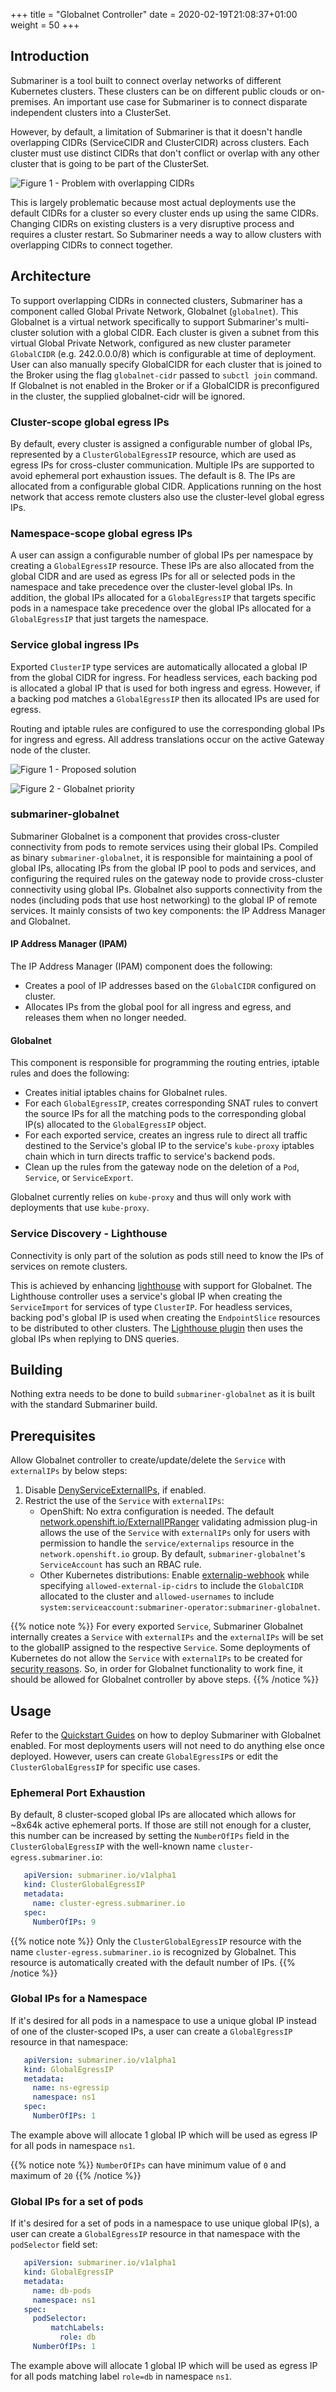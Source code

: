 +++
title = "Globalnet Controller"
date = 2020-02-19T21:08:37+01:00
weight = 50
+++

## Introduction

Submariner is a tool built to connect overlay networks of different Kubernetes clusters. These clusters can be on different public clouds or
on-premises. An important use case for Submariner is to connect disparate independent clusters into a ClusterSet.

However, by default, a limitation of Submariner is that it doesn't handle overlapping CIDRs (ServiceCIDR and ClusterCIDR) across clusters.
Each cluster must use distinct CIDRs that don't conflict or overlap with any other cluster that is going to be part of the ClusterSet.

![Figure 1 - Problem with overlapping CIDRs](/images/globalnet/overlappingcidr-problem.png)

This is largely problematic because most actual deployments use the default CIDRs for a cluster so every cluster ends up using the same
CIDRs. Changing CIDRs on existing clusters is a very disruptive process and requires a cluster restart. So Submariner needs a way to allow
clusters with overlapping CIDRs to connect together.

## Architecture

To support overlapping CIDRs in connected clusters, Submariner has a component called Global Private Network, Globalnet (`globalnet`). This
Globalnet is a virtual network specifically to support Submariner's multi-cluster solution with a global CIDR. Each cluster is given a
subnet from this virtual Global Private Network, configured as new cluster parameter `GlobalCIDR` (e.g. 242.0.0.0/8) which is
configurable at time of deployment. User can also manually specify GlobalCIDR for each cluster that is joined to the Broker using the flag
```globalnet-cidr``` passed to ```subctl join``` command. If Globalnet is not enabled in the Broker or if a GlobalCIDR is preconfigured in
the cluster, the supplied globalnet-cidr will be ignored.

### Cluster-scope global egress IPs

By default, every cluster is assigned a configurable number of global IPs, represented by a `ClusterGlobalEgressIP` resource, which are
used as egress IPs for cross-cluster communication. Multiple IPs are supported to avoid ephemeral port exhaustion issues. The default is 8.
The IPs are allocated from a configurable global CIDR.
Applications running on the host network that access remote clusters also use the cluster-level global egress IPs.

### Namespace-scope global egress IPs

A user can assign a configurable number of global IPs per namespace by creating a `GlobalEgressIP` resource. These IPs are also allocated
from the global CIDR and are used as egress IPs for all or selected pods in the namespace and take precedence over the cluster-level
global IPs. In addition, the global IPs allocated for a `GlobalEgressIP` that targets specific pods in a namespace take precedence
over the global IPs allocated for a `GlobalEgressIP` that just targets the namespace.

### Service global ingress IPs

Exported `ClusterIP` type services are automatically allocated a global IP from the global CIDR for ingress. For headless services, each
backing pod is allocated a global IP that is used for both ingress and egress. However, if a backing pod matches a `GlobalEgressIP` then
its allocated IPs are used for egress.

Routing and iptable rules are configured to use the corresponding global IPs for ingress and egress. All address translations occur on the active
Gateway node of the cluster.

![Figure 1 - Proposed solution](/images/globalnet/overlappingcidr-solution.png)

![Figure 2 - Globalnet priority](/images/globalnet/globalnet-priority.png)
<!-- Image Source: https://docs.google.com/presentation/d/180CtHZnr9PP5Rh98VEmkQz3ovc5AGXG9wosoHMLhgaY/edit -->

### submariner-globalnet

Submariner Globalnet is a component that provides cross-cluster connectivity from pods to remote services using their global IPs. Compiled as
binary `submariner-globalnet`, it is responsible for maintaining a pool of global IPs, allocating IPs from the global IP pool to pods and
services, and configuring the required rules on the gateway node to provide cross-cluster connectivity using global IPs.
Globalnet also supports connectivity from the nodes (including pods that use host networking) to the global IP of remote services.
It mainly consists of two key components: the IP Address Manager and Globalnet.

#### IP Address Manager (IPAM)

The IP Address Manager (IPAM) component does the following:

* Creates a pool of IP addresses based on the `GlobalCIDR` configured on cluster.
* Allocates IPs from the global pool for all ingress and egress, and releases them when no longer needed.

#### Globalnet

This component is responsible for programming the routing entries, iptable rules and does the following:

* Creates initial iptables chains for Globalnet rules.
* For each `GlobalEgressIP`, creates corresponding SNAT rules to convert the source IPs for all the matching pods to the corresponding
  global IP(s) allocated to the `GlobalEgressIP` object.
* For each exported service, creates an ingress rule to direct all traffic destined to the Service's global IP to the service's
  `kube-proxy` iptables chain which in turn directs traffic to service's backend pods.
* Clean up the rules from the gateway node on the deletion of a `Pod`, `Service`, or `ServiceExport`.

Globalnet currently relies on `kube-proxy` and thus will only work with deployments that use `kube-proxy`.

### Service Discovery - Lighthouse

Connectivity is only part of the solution as pods still need to know the IPs of services on remote clusters.

This is achieved by enhancing [lighthouse](https://github.com/submariner-io/lighthouse) with support for Globalnet. The Lighthouse
controller uses a service's global IP when creating the `ServiceImport` for services of type `ClusterIP`. For headless services,
backing pod's global IP is used when creating the `EndpointSlice` resources to be distributed to other clusters.
The [Lighthouse plugin](https://github.com/submariner-io/lighthouse/tree/devel/plugin/lighthouse) then uses the global IPs when
replying to DNS queries.

## Building

Nothing extra needs to be done to build `submariner-globalnet` as it is built with the standard Submariner build.

## Prerequisites

Allow Globalnet controller to create/update/delete the `Service` with `externalIPs` by below steps:

1. Disable [DenyServiceExternalIPs](https://kubernetes.io/docs/reference/access-authn-authz/admission-controllers/#denyserviceexternalips),
if enabled.
2. Restrict the use of the `Service` with `externalIPs`:
    * OpenShift: No extra configuration is needed.
    The default
    [network.openshift.io/ExternalIPRanger](https://docs.openshift.com/container-platform/4.9/architecture/admission-plug-ins.html)
    validating admission plug-in allows the use of the `Service` with `externalIPs` only for users with permission to handle
    the `service/externalips` resource in the `network.openshift.io` group.
    By default, `submariner-globalnet`'s `ServiceAccount` has such an RBAC rule.
    * Other Kubernetes distributions:
    Enable [externalip-webhook](https://github.com/kubernetes-sigs/externalip-webhook) while specifying `allowed-external-ip-cidrs` to
    include the `GlobalCIDR` allocated to the cluster and `allowed-usernames` to include
    `system:serviceaccount:submariner-operator:submariner-globalnet`.

{{% notice note %}}
For every exported `Service`, Submariner Globalnet internally creates a `Service` with `externalIPs` and the `externalIPs` will be set
to the globalIP assigned to the respective `Service`.
Some deployments of Kubernetes do not allow the `Service` with `externalIPs` to be created
for [security reasons](https://github.com/kubernetes/kubernetes/issues/97076).
So, in order for Globalnet functionality to work fine, it should be allowed for Globalnet controller by above steps.
{{% /notice %}}

## Usage

Refer to the [Quickstart Guides](../../quickstart/) on how to deploy Submariner with Globalnet enabled. For most deployments users will not
need to do anything else once deployed. However, users can create `GlobalEgressIP`s or edit the `ClusterGlobalEgressIP` for specific
use cases.

### Ephemeral Port Exhaustion

By default, 8 cluster-scoped global IPs are allocated which allows for ~8x64k active ephemeral ports. If those are still
not enough for a cluster, this number can be increased by setting the `NumberOfIPs` field in the `ClusterGlobalEgressIP` with the
well-known name `cluster-egress.submariner.io`:

```yaml
   apiVersion: submariner.io/v1alpha1
   kind: ClusterGlobalEgressIP
   metadata:
     name: cluster-egress.submariner.io
   spec:
     NumberOfIPs: 9
```

{{% notice note %}}
Only the `ClusterGlobalEgressIP` resource with the name `cluster-egress.submariner.io` is recognized by Globalnet. This resource is automatically
created with the default number of IPs.
{{% /notice %}}

### Global IPs for a Namespace

If it's desired for all pods in a namespace to use a unique global IP instead of one of the cluster-scoped IPs, a user can create a
`GlobalEgressIP` resource in that namespace:

```yaml
   apiVersion: submariner.io/v1alpha1
   kind: GlobalEgressIP
   metadata:
     name: ns-egressip
     namespace: ns1
   spec:
     NumberOfIPs: 1
```

The example above will allocate 1 global IP which will be used as egress IP for all pods in namespace `ns1`.

{{% notice note %}}
`NumberOfIPs` can have minimum value of `0` and maximum of `20`
{{% /notice %}}

### Global IPs for a set of pods

If it's desired for a set of pods in a namespace to use unique global IP(s), a user can create a `GlobalEgressIP` resource in that
namespace with the `podSelector` field set:

```yaml
   apiVersion: submariner.io/v1alpha1
   kind: GlobalEgressIP
   metadata:
     name: db-pods
     namespace: ns1
   spec:
     podSelector:
         matchLabels:
           role: db
     NumberOfIPs: 1
```

The example above will allocate 1 global IP which will be used as egress IP for all pods matching label `role=db` in namespace `ns1`.
